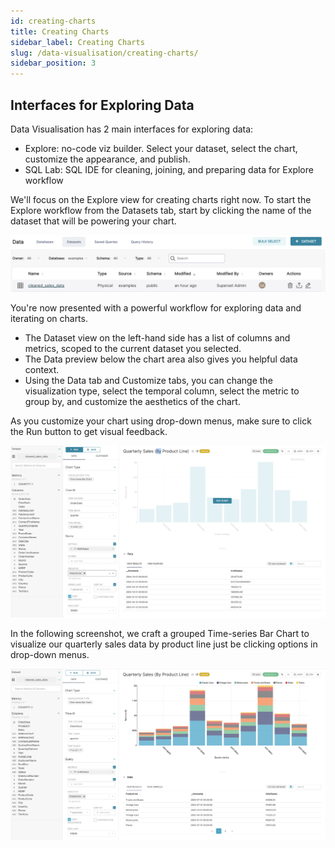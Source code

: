 ```yaml
---
id: creating-charts
title: Creating Charts
sidebar_label: Creating Charts
slug: /data-visualisation/creating-charts/
sidebar_position: 3
---
```


## Interfaces for Exploring Data

Data Visualisation has 2 main interfaces for exploring data:

  - Explore: no-code viz builder. Select your dataset, select the chart, customize the appearance, and publish.
  - SQL Lab: SQL IDE for cleaning, joining, and preparing data for Explore workflow

We'll focus on the Explore view for creating charts right now. To start the Explore workflow from the Datasets tab, start by clicking the name of the dataset that will be powering your chart.

![DataViz-Dataset](../../static/img/docs/data-visualisation/dataset_explore.png)

You're now presented with a powerful workflow for exploring data and iterating on charts.

  - The Dataset view on the left-hand side has a list of columns and metrics, scoped to the current dataset you selected.
  - The Data preview below the chart area also gives you helpful data context.
  - Using the Data tab and Customize tabs, you can change the visualization type, select the temporal column, select the metric to group by, and customize the aesthetics of the chart.

As you customize your chart using drop-down menus, make sure to click the Run button to get visual feedback.

![DataViz-Chart-Explore](../../static/img/docs/data-visualisation/data-viz-explore.jpeg)

In the following screenshot, we craft a grouped Time-series Bar Chart to visualize our quarterly sales data by product line just be clicking options in drop-down menus.

![DataViz-Chart](../../static/img/docs/data-visualisation/data-viz-chart.jpeg)